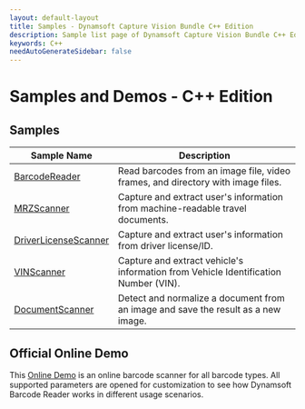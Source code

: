```yaml
---
layout: default-layout
title: Samples - Dynamsoft Capture Vision Bundle C++ Edition
description: Sample list page of Dynamsoft Capture Vision Bundle C++ Edition.
keywords: C++
needAutoGenerateSidebar: false
---
```


# Samples and Demos - C++ Edition

## Samples

| Sample Name | Description |
| --- | --- |
| <a href="https://github.com/Dynamsoft/barcode-reader-c-cpp-samples" target="_blank">BarcodeReader</a> | Read barcodes from an image file, video frames, and directory with image files. |
| <a href="https://github.com/Dynamsoft/capture-vision-cpp-samples/tree/main/Samples/MRZScanner" target="_blank">MRZScanner</a> | Capture and extract user's information from machine-readable travel documents. |
| <a href="https://github.com/Dynamsoft/capture-vision-cpp-samples/tree/main/Samples/DriverLicenseScanner" target="_blank">DriverLicenseScanner</a> | Capture and extract user's information from driver license/ID. |
| <a href="https://github.com/Dynamsoft/capture-vision-cpp-samples/tree/main/Samples/VINScanner" target="_blank">VINScanner</a> | Capture and extract vehicle's information from Vehicle Identification Number (VIN). |
| <a href="https://github.com/Dynamsoft/capture-vision-cpp-samples/tree/main/Samples/DocumentScanner" target="_blank">DocumentScanner</a> | Detect and normalize a document from an image and save the result as a new image. |

## Official Online Demo

This <a href="https://demo.dynamsoft.com/barcode-reader/" target="_blank">Online Demo</a> is an online barcode scanner for all barcode types. All supported parameters are opened for customization to see how Dynamsoft Barcode Reader works in different usage scenarios. 
